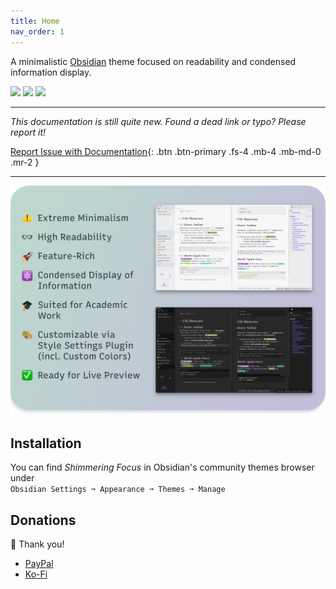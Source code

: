 ```yaml
---
title: Home
nav_order: 1
---
```


A minimalistic [Obsidian](https://obsidian.md/) theme focused on readability and condensed information display.

![](https://img.shields.io/badge/downloads-11710-6E4E9B?style=plastic) ![](https://img.shields.io/github/last-commit/chrisgrieser/shimmering-focus?style=plastic) [![](https://img.shields.io/badge/changelog-click%20here-FFE800?style=plastic)](https://chrisgrieser.github.io/shimmering-focus/changelog/)

---

*This documentation is still quite new. Found a dead link or typo? Please report it!*

[Report Issue with Documentation](https://github.com/chrisgrieser/shimmering-focus/issues/new?assignees=&labels=feature+request&template=documentation_fix.yml&title=%5BDocs%5D%3A+){: .btn .btn-primary .fs-4 .mb-4 .mb-md-0 .mr-2 }

---

![Promo Screenshot](images/Promo%20Screenshot/promo-screenshot.png)

## Installation
You can find *Shimmering Focus* in Obsidian's community themes browser under  
`Obsidian Settings ➞ Appearance ➞ Themes ➞ Manage`

## Donations
🙏 Thank you!
- [PayPal](https://www.paypal.com/paypalme/ChrisGrieser)
- [Ko-Fi](https://ko-fi.com/pseudometa)
